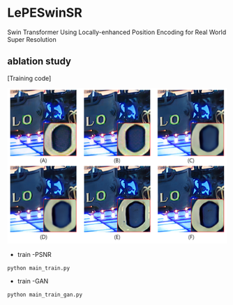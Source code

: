 # LePESwinSR
Swin Transformer Using Locally-enhanced Position Encoding for Real World Super Resolution


## ablation study

[Training code]

<p align="center">
  <img src="img/ablation_study_building.png">
</p>

- train -PSNR
```
python main_train.py
```

- train -GAN 
```
python main_train_gan.py
```